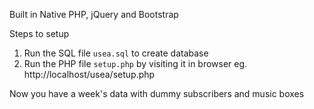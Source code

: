 Built in Native PHP, jQuery and Bootstrap

Steps to setup
1. Run the SQL file `usea.sql` to create database
2. Run the PHP file `setup.php` by visiting it in browser eg. http://localhost/usea/setup.php

Now you have a week's data with dummy subscribers and music boxes
